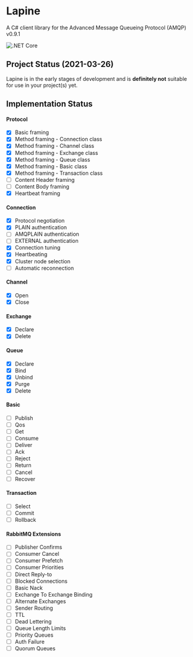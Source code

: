 # Lapine
A C# client library for the Advanced Message Queueing Protocol (AMQP) v0.9.1

![.NET Core](https://github.com/Matthew-Davey/Lapine/workflows/.NET%20Core/badge.svg?branch=develop)

## Project Status (2021-03-26)
Lapine is in the early stages of development and is **definitely not** suitable for use in your project(s) yet.

## Implementation Status

#### Protocol
- [x] Basic framing
- [x] Method framing - Connection class
- [x] Method framing - Channel class
- [x] Method framing - Exchange class
- [x] Method framing - Queue class
- [x] Method framing - Basic class
- [x] Method framing - Transaction class
- [ ] Content Header framing
- [ ] Content Body framing
- [x] Heartbeat framing

#### Connection
- [x] Protocol negotiation
- [x] PLAIN authentication
- [ ] AMQPLAIN authentication
- [ ] EXTERNAL authentication
- [x] Connection tuning
- [x] Heartbeating
- [x] Cluster node selection
- [ ] Automatic reconnection

#### Channel
- [x] Open
- [x] Close

#### Exchange
- [x] Declare
- [x] Delete

#### Queue
- [x] Declare
- [x] Bind
- [x] Unbind
- [x] Purge
- [x] Delete

#### Basic
- [ ] Publish
- [ ] Qos
- [ ] Get
- [ ] Consume
- [ ] Deliver
- [ ] Ack
- [ ] Reject
- [ ] Return
- [ ] Cancel
- [ ] Recover

#### Transaction
- [ ] Select
- [ ] Commit
- [ ] Rollback

#### RabbitMQ Extensions
- [ ] Publisher Confirms
- [ ] Consumer Cancel
- [ ] Consumer Prefetch
- [ ] Consumer Priorities
- [ ] Direct Reply-to
- [ ] Blocked Connections
- [ ] Basic Nack
- [ ] Exchange To Exchange Binding
- [ ] Alternate Exchanges
- [ ] Sender Routing
- [ ] TTL
- [ ] Dead Lettering
- [ ] Queue Length Limits
- [ ] Priority Queues
- [ ] Auth Failure
- [ ] Quorum Queues
